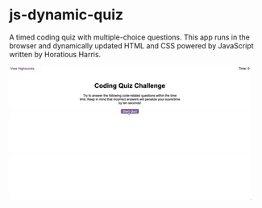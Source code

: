 # js-dynamic-quiz

A timed coding quiz with multiple-choice questions. This app runs in the browser and dynamically updated HTML and CSS powered by JavaScript written by Horatious Harris.

![A user clicks through an interactive coding quiz, then enters initials to save the high score before resetting and starting over.](./Assets/04-web-apis-homework-demo.gif)

